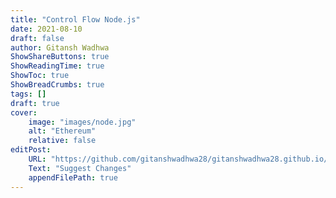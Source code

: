 ```yaml
---
title: "Control Flow Node.js"
date: 2021-08-10
draft: false
author: Gitansh Wadhwa
ShowShareButtons: true
ShowReadingTime: true
ShowToc: true
ShowBreadCrumbs: true
tags: []
draft: true
cover:
    image: "images/node.jpg"
    alt: "Ethereum"
    relative: false
editPost:
    URL: "https://github.com/gitanshwadhwa28/gitanshwadhwa28.github.io/tree/main/content"
    Text: "Suggest Changes" 
    appendFilePath: true 
---
```

